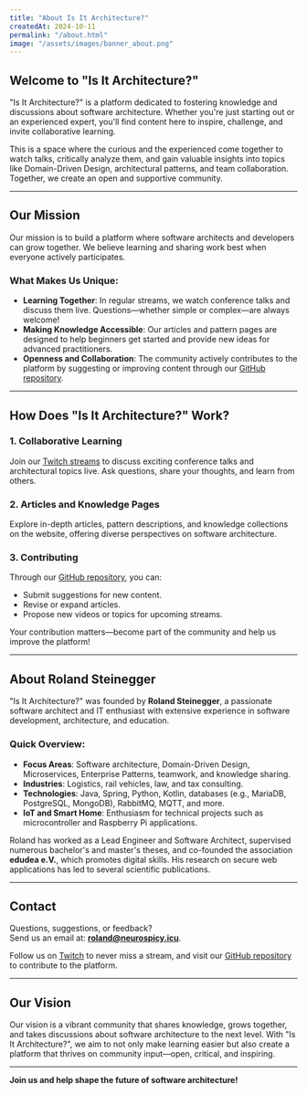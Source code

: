 ```yaml
---
title: "About Is It Architecture?"
createdAt: 2024-10-11
permalink: "/about.html"
image: "/assets/images/banner_about.png"
---
```


## Welcome to "Is It Architecture?"

"Is It Architecture?" is a platform dedicated to fostering knowledge and discussions about software architecture. Whether you're just starting out or an experienced expert, you'll find content here to inspire, challenge, and invite collaborative learning.

This is a space where the curious and the experienced come together to watch talks, critically analyze them, and gain valuable insights into topics like Domain-Driven Design, architectural patterns, and team collaboration. Together, we create an open and supportive community.

---

## Our Mission

Our mission is to build a platform where software architects and developers can grow together. We believe learning and sharing work best when everyone actively participates.

### What Makes Us Unique:
- **Learning Together**: In regular streams, we watch conference talks and discuss them live. Questions—whether simple or complex—are always welcome!  
- **Making Knowledge Accessible**: Our articles and pattern pages are designed to help beginners get started and provide new ideas for advanced practitioners.  
- **Openness and Collaboration**: The community actively contributes to the platform by suggesting or improving content through our [GitHub repository](https://github.com/isitarch/website).

---

## How Does "Is It Architecture?" Work?

### 1. **Collaborative Learning**
Join our [Twitch streams](https://www.twitch.tv/isitarch) to discuss exciting conference talks and architectural topics live. Ask questions, share your thoughts, and learn from others.

### 2. **Articles and Knowledge Pages**
Explore in-depth articles, pattern descriptions, and knowledge collections on the website, offering diverse perspectives on software architecture.

### 3. **Contributing**
Through our [GitHub repository](https://github.com/isitarch/website), you can:
- Submit suggestions for new content.  
- Revise or expand articles.  
- Propose new videos or topics for upcoming streams.  

Your contribution matters—become part of the community and help us improve the platform!

---

## About Roland Steinegger

"Is It Architecture?" was founded by **Roland Steinegger**, a passionate software architect and IT enthusiast with extensive experience in software development, architecture, and education.

### Quick Overview:
- **Focus Areas**: Software architecture, Domain-Driven Design, Microservices, Enterprise Patterns, teamwork, and knowledge sharing.  
- **Industries**: Logistics, rail vehicles, law, and tax consulting.  
- **Technologies**: Java, Spring, Python, Kotlin, databases (e.g., MariaDB, PostgreSQL, MongoDB), RabbitMQ, MQTT, and more.  
- **IoT and Smart Home**: Enthusiasm for technical projects such as microcontroller and Raspberry Pi applications.

Roland has worked as a Lead Engineer and Software Architect, supervised numerous bachelor's and master's theses, and co-founded the association **edudea e.V.**, which promotes digital skills. His research on secure web applications has led to several scientific publications.

---

## Contact

Questions, suggestions, or feedback?  
Send us an email at: **[roland@neurospicy.icu](mailto:roland@neurospicy.icu)**.  

Follow us on [Twitch](https://www.twitch.tv/isitarch) to never miss a stream, and visit our [GitHub repository](https://github.com/isitarch/website) to contribute to the platform.  

---

## Our Vision

Our vision is a vibrant community that shares knowledge, grows together, and takes discussions about software architecture to the next level. With "Is It Architecture?", we aim to not only make learning easier but also create a platform that thrives on community input—open, critical, and inspiring.

---

**Join us and help shape the future of software architecture!**